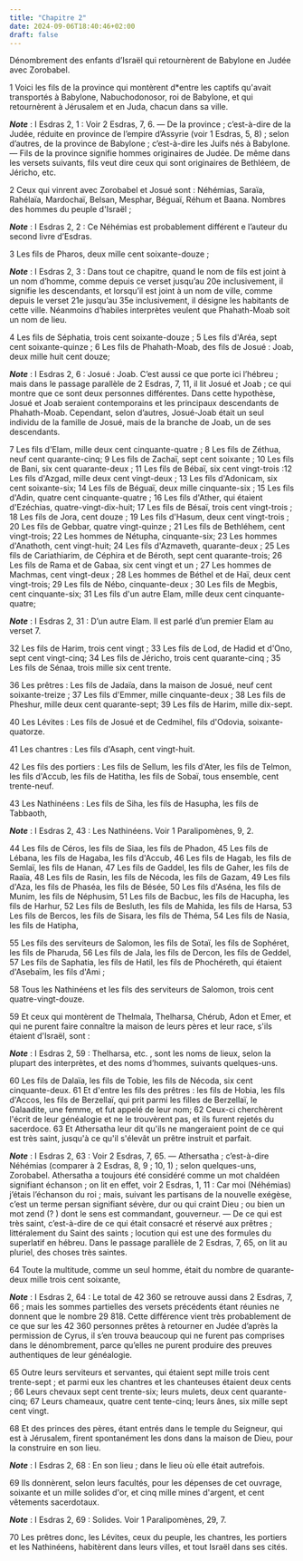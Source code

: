 ```yaml
---
title: "Chapitre 2"
date: 2024-09-06T18:40:46+02:00
draft: false
---
```



Dénombrement des enfants d’Israël qui retournèrent de Babylone en Judée avec Zorobabel.


1 Voici les fils de la province qui montèrent d*entre les captifs qu'avait transportés à Babylone, Nabuchodonosor, roi de Babylone, et qui retournèrent à Jérusalem et en Juda, chacun dans sa ville.

***Note*** :  I Esdras 2, 1 : Voir 2 Esdras, 7, 6. ― De la province ; c’est-à-dire de la Judée, réduite en province de l’empire d’Assyrie (voir 1 Esdras, 5, 8) ; selon d’autres, de la province de Babylone ; c’est-à-dire les Juifs nés à Babylone. ― Fils de la province signifie hommes originaires de Judée. De même dans les versets suivants, fils veut dire ceux qui sont originaires de Bethléem, de Jéricho, etc.

2 Ceux qui vinrent avec Zorobabel et Josué sont : Néhémias, Saraïa, Rahélaïa, Mardochaï, Belsan, Mesphar, Béguaï, Réhum et Baana. Nombres des hommes du peuple d'Israël ;

***Note*** :  I Esdras 2, 2 : Ce Néhémias est probablement différent e l’auteur du second livre d’Esdras.


3 Les fils de Pharos, deux mille cent soixante-douze ;

***Note*** :  I Esdras 2, 3 : Dans tout ce chapitre, quand le nom de fils est joint à un nom d’homme, comme depuis ce verset jusqu’au 20e inclusivement, il signifie les descendants, et lorsqu’il est joint à un nom de ville, comme depuis le verset 21e jusqu’au 35e inclusivement, il désigne les habitants de cette ville. Néanmoins d’habiles interprètes veulent que Phahath-Moab soit un nom de lieu.

4 Les fils de Séphatia, trois cent soixante-douze ; 5 Les fils d'Aréa, sept cent soixante-quinze ; 6 Les fils de Phahath-Moab, des fils de Josué : Joab, deux mille huit cent douze;

***Note*** :  I Esdras 2, 6 : Josué : Joab. C’est aussi ce que porte ici l’hébreu ; mais dans le passage parallèle de 2 Esdras, 7, 11, il lit Josué et Joab ; ce qui montre que ce sont deux personnes différentes. Dans cette hypothèse, Josué et Joab seraient contemporains et les principaux descendants de Phahath-Moab. Cependant, selon d’autres, Josué-Joab était un seul individu de la famille de Josué, mais de la branche de Joab, un de ses descendants.

7 Les fils d'Elam, mille deux cent cinquante-quatre ; 8 Les fils de Zéthua, neuf cent quarante-cinq; 9 Les fils de Zachaï, sept cent soixante ; 10 Les fils de Bani, six cent quarante-deux ; 11 Les fils de Bébaï, six cent vingt-trois :12 Les fils d'Azgad, mille deux cent vingt-deux ; 13 Les fils d'Adonicam, six cent soixante-six; 14 Les fils de Béguaï, deux mille cinquante-six ; 15 Les fils d'Adin, quatre cent cinquante-quatre ; 16 Les fils d'Ather, qui étaient d'Ezéchias, quatre-vingt-dix-huit; 17 Les fils de Bésaï, trois cent vingt-trois ; 18 Les fils de Jora, cent douze ; 19 Les fils d'Hasum, deux cent vingt-trois ; 20 Les fils de Gebbar, quatre vingt-quinze ; 21 Les fils de Bethléhem, cent vingt-trois; 22 Les hommes de Nétupha, cinquante-six; 23 Les hommes d'Anathoth, cent vingt-huit; 24 Les fils d'Azmaveth, quarante-deux ; 25 Les fils de Cariathiarim, de Céphira et de Béroth, sept cent quarante-trois; 26 Les fils de Rama et de Gabaa, six cent vingt et un ; 27 Les hommes de Machmas, cent vingt-deux ; 28 Les hommes de Béthel
et de Haï, deux cent vingt-trois; 29 Les fils de Nébo, cinquante-deux ; 30 Les fils de Megbis, cent cinquante-six; 31 Les fils d'un autre Elam, mille deux cent cinquante-quatre;

***Note*** :  I Esdras 2, 31 : D’un autre Elam. Il est parlé d’un premier Elam au verset 7.

32 Les fils de Harim, trois cent vingt ; 33 Les fils de Lod, de Hadid et d'Ono, sept cent vingt-cinq; 34 Les fils de Jéricho, trois cent quarante-cinq ; 35 Les fils de Sénaa, trois mille six cent trente.


36 Les prêtres : Les fils de Jadaïa, dans la maison de Josué, neuf cent soixante-treize ; 37 Les fils d'Emmer, mille cinquante-deux ; 38 Les fils de Pheshur, mille deux cent quarante-sept; 39 Les fils de Harim, mille dix-sept.


40 Les Lévites : Les fils de Josué et de Cedmihel, fils d'Odovia, soixante-quatorze.


41 Les chantres : Les fils d'Asaph, cent vingt-huit.


42 Les fils des portiers : Les fils de Sellum, les fils d'Ater, les fils de Telmon, les fils d'Accub, les fils de Hatitha, les fils de Sobaï, tous ensemble, cent trente-neuf.


43 Les Nathinéens : Les fils de Siha, les fils de Hasupha, les fils de Tabbaoth,

***Note*** :  I Esdras 2, 43 : Les Nathinéens. Voir 1 Paralipomènes, 9, 2.

44 Les fils de Céros, les fils de Siaa, les fils de Phadon, 45 Les fils de Lébana, les fils de Hagaba, les fils d'Accub, 46 Les fils de Hagab, les fils de Semlaï, les fils de Hanan, 47 Les fils de Gaddel, les fils de Gaher, les fils de Raaïa, 48 Les fils de Rasin, les fils de Nécoda, les fils de Gazam, 49 Les fils d'Aza, les fils de Phaséa, les fils de Bésée, 50 Les fils d'Aséna, les fils de Munim, les fils de Néphusim, 51 Les fils de Bacbuc, les fils de Hacupha, les fils de Harhur, 52 Les fils de Besluth, les fils de Mahida, les fils de Harsa, 53 Les fils de Bercos, les fils de Sisara, les fils de Théma, 54 Les fils de Nasia, les fils de Hatipha,


55 Les fils des serviteurs de Salomon, les fils de Sotaï, les fils de Sophéret, les fils de Pharuda, 56 Les fils de Jala, les fils de Dercon, les fils de Geddel, 57 Les fils de Saphatia, les fils de Hatil, les fils de Phochéreth, qui étaient d'Asebaïm, les fils d'Ami ;


58 Tous les Nathinéens et les fils des serviteurs de Salomon, trois cent quatre-vingt-douze.


59 Et ceux qui montèrent de Thelmala, Thelharsa, Chérub, Adon et Emer, et qui ne purent faire connaître la maison de leurs pères et leur race, s'ils étaient d'Israël, sont :

***Note*** :  I Esdras 2, 59 : Thelharsa, etc. , sont les noms de lieux, selon la plupart des interprètes, et des noms d’hommes, suivants quelques-uns.

60 Les fils de Dalaïa, les fils de Tobie, les fils de Nécoda, six cent cinquante-deux. 61 Et d'entre les fils des prêtres : les fils de Hobia, les fils d'Accos, les fils de Berzellaï, qui prit parmi les filles de Berzellaï, le Galaadite, une femme, et fut appelé de leur nom; 62 Ceux-ci cherchèrent l'écrit de leur généalogie et ne le trouvèrent pas, et ils furent rejetés du sacerdoce. 63 Et Athersatha leur dit qu'ils ne mangeraient point de ce qui est très saint, jusqu'à ce qu'il s'élevât un prêtre instruit et parfait.

***Note*** :  I Esdras 2, 63 : Voir 2 Esdras, 7, 65. ― Athersatha ; c’est-à-dire Néhémias (comparer à 2 Esdras, 8, 9 ; 10, 1) ; selon quelques-uns, Zorobabel. Athersatha a toujours été considéré comme un mot chaldéen signifiant échanson ; on lit en effet, voir 2 Esdras, 1, 11 : Car moi (Néhémias) j’étais l’échanson du roi ; mais, suivant les partisans de la nouvelle exégèse, c’est un terme persan signifiant sévère, dur ou qui craint Dieu ; ou bien un mot zend (? ) dont le sens est commandant, gouverneur. ― De ce qui est très saint, c’est-à-dire de ce qui était consacré et réservé aux prêtres ; littéralement du Saint des saints ; locution qui est une des formules du superlatif en hébreu. Dans le passage parallèle de 2 Esdras, 7, 65, on lit au pluriel, des choses très saintes.


64 Toute la multitude, comme un seul homme, était du nombre de quarante-deux mille trois cent soixante,

***Note*** :  I Esdras 2, 64 : Le total de 42 360 se retrouve aussi dans 2 Esdras, 7, 66 ; mais les sommes partielles des versets précédents étant réunies ne donnent que le nombre 29 818. Cette différence vient très probablement de ce que sur les 42 360 personnes prêtes à retourner en Judée d’après la permission de Cyrus, il s’en trouva beaucoup qui ne furent pas comprises dans le dénombrement, parce qu’elles ne purent produire des preuves authentiques de leur généalogie.

65 Outre leurs serviteurs et servantes, qui étaient sept mille trois cent trente-sept ; et parmi eux les chantres et les chanteuses étaient deux cents ; 66 Leurs chevaux sept cent trente-six; leurs mulets, deux cent quarante-cinq; 67 Leurs chameaux, quatre cent tente-cinq; leurs ânes, six mille sept cent vingt.


68 Et des princes des pères, étant entrés dans le temple du Seigneur, qui est à Jérusalem, firent spontanément les dons dans la maison de Dieu, pour la construire en son lieu.

***Note*** :  I Esdras 2, 68 : En son lieu ; dans le lieu où elle était autrefois.

69 Ils donnèrent, selon leurs facultés, pour les dépenses de cet ouvrage, soixante et un mille solides d'or, et cinq mille mines d'argent, et cent vêtements sacerdotaux.

***Note*** :  I Esdras 2, 69 : Solides. Voir 1 Paralipomènes, 29, 7.


70 Les prêtres donc, les Lévites, ceux du peuple, les chantres, les portiers et les Nathinéens, habitèrent dans leurs villes, et tout Israël dans ses cités.

